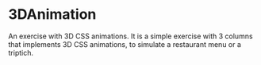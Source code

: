 # 3DAnimation
An exercise with 3D CSS animations.
It is a simple exercise with 3 columns that implements 3D CSS animations, to simulate a restaurant menu or a triptich.
